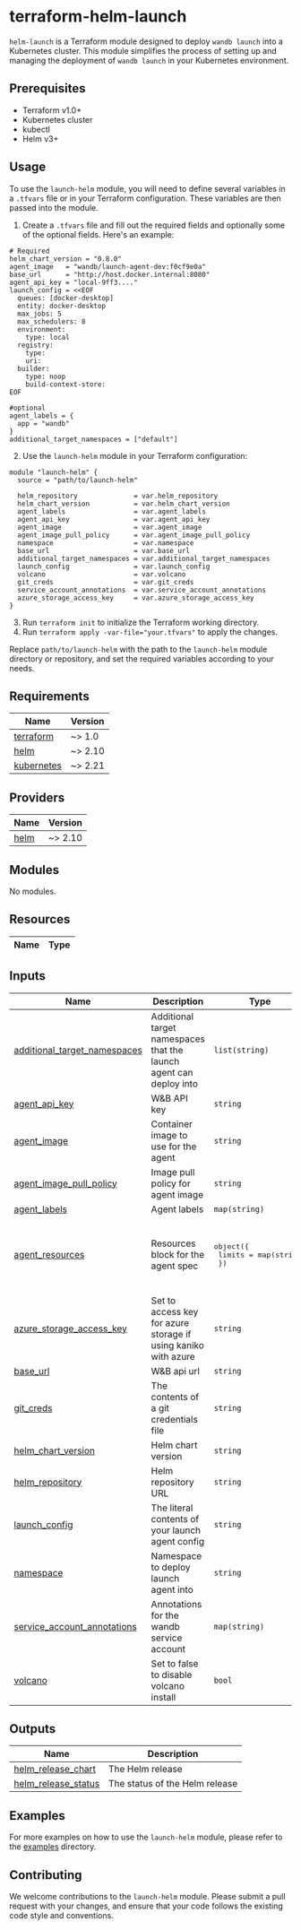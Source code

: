 # terraform-helm-launch

`helm-launch` is a Terraform module designed to deploy `wandb launch` into a Kubernetes cluster. This module simplifies the process of setting up and managing the deployment of `wandb launch` in your Kubernetes environment.

## Prerequisites

- Terraform v1.0+
- Kubernetes cluster
- kubectl
- Helm v3+

## Usage

To use the `launch-helm` module, you will need to define several variables in a `.tfvars` file or in your Terraform configuration. These variables are then passed into the module.

1. Create a `.tfvars` file and fill out the required fields and optionally some of the optional fields. Here's an example:

```hcl
# Required
helm_chart_version = "0.8.0"
agent_image   = "wandb/launch-agent-dev:f0cf9e0a"
base_url      = "http://host.docker.internal:8080"
agent_api_key = "local-9ff3...."
launch_config = <<EOF
  queues: [docker-desktop]
  entity: docker-desktop
  max_jobs: 5
  max_schedulers: 8
  environment:
    type: local
  registry:
    type:
    uri:
  builder:
    type: noop
    build-context-store: 
EOF

#optional
agent_labels = {
  app = "wandb"
}
additional_target_namespaces = ["default"]
```

2. Use the `launch-helm` module in your Terraform configuration:

```hcl
module "launch-helm" {
  source = "path/to/launch-helm"

  helm_repository              = var.helm_repository
  helm_chart_version           = var.helm_chart_version
  agent_labels                 = var.agent_labels
  agent_api_key                = var.agent_api_key
  agent_image                  = var.agent_image
  agent_image_pull_policy      = var.agent_image_pull_policy
  namespace                    = var.namespace
  base_url                     = var.base_url
  additional_target_namespaces = var.additional_target_namespaces
  launch_config                = var.launch_config
  volcano                      = var.volcano
  git_creds                    = var.git_creds
  service_account_annotations  = var.service_account_annotations
  azure_storage_access_key     = var.azure_storage_access_key
}
```

3. Run `terraform init` to initialize the Terraform working directory.
4. Run `terraform apply -var-file="your.tfvars"` to apply the changes.

Replace `path/to/launch-helm` with the path to the `launch-helm` module directory or repository, and set the required variables according to your needs.

<!-- BEGIN_TF_DOCS -->

## Requirements

| Name | Version |
|------|---------|
| <a name="requirement_terraform"></a> [terraform](#requirement\_terraform) | ~> 1.0 |
| <a name="requirement_helm"></a> [helm](#requirement\_helm) | ~> 2.10 |
| <a name="requirement_kubernetes"></a> [kubernetes](#requirement\_kubernetes) | ~> 2.21 |

## Providers

| Name | Version |
|------|---------|
| <a name="provider_helm"></a> [helm](#provider\_helm) | ~> 2.10 |

## Modules

No modules.

## Resources

| Name | Type |
|------|------|

## Inputs

| Name | Description | Type | Default | Required |
|------|-------------|------|---------|:--------:|
| <a name="input_additional_target_namespaces"></a> [additional\_target\_namespaces](#input\_additional\_target\_namespaces) | Additional target namespaces that the launch agent can deploy into | `list(string)` | <pre>[<br>  "wandb",<br>  "default"<br>]</pre> | no |
| <a name="input_agent_api_key"></a> [agent\_api\_key](#input\_agent\_api\_key) | W&B API key | `string` | n/a | yes |
| <a name="input_agent_image"></a> [agent\_image](#input\_agent\_image) | Container image to use for the agent | `string` | n/a | yes |
| <a name="input_agent_image_pull_policy"></a> [agent\_image\_pull\_policy](#input\_agent\_image\_pull\_policy) | Image pull policy for agent image | `string` | `"Always"` | no |
| <a name="input_agent_labels"></a> [agent\_labels](#input\_agent\_labels) | Agent labels | `map(string)` | `{}` | no |
| <a name="input_agent_resources"></a> [agent\_resources](#input\_agent\_resources) | Resources block for the agent spec | <pre>object({<br>    limits = map(string)<br>  })</pre> | <pre>{<br>  "limits": {<br>    "cpu": "1",<br>    "memory": "1Gi"<br>  }<br>}</pre> | no |
| <a name="input_azure_storage_access_key"></a> [azure\_storage\_access\_key](#input\_azure\_storage\_access\_key) | Set to access key for azure storage if using kaniko with azure | `string` | `""` | no |
| <a name="input_base_url"></a> [base\_url](#input\_base\_url) | W&B api url | `string` | n/a | yes |
| <a name="input_git_creds"></a> [git\_creds](#input\_git\_creds) | The contents of a git credentials file | `string` | `""` | no |
| <a name="input_helm_chart_version"></a> [helm\_chart\_version](#input\_helm\_chart\_version) | Helm chart version | `string` | n/a | yes |
| <a name="input_helm_repository"></a> [helm\_repository](#input\_helm\_repository) | Helm repository URL | `string` | `"https://wandb.github.io/helm-charts"` | no |
| <a name="input_launch_config"></a> [launch\_config](#input\_launch\_config) | The literal contents of your launch agent config | `string` | n/a | yes |
| <a name="input_namespace"></a> [namespace](#input\_namespace) | Namespace to deploy launch agent into | `string` | `"wandb"` | no |
| <a name="input_service_account_annotations"></a> [service\_account\_annotations](#input\_service\_account\_annotations) | Annotations for the wandb service account | `map(string)` | `{}` | no |
| <a name="input_volcano"></a> [volcano](#input\_volcano) | Set to false to disable volcano install | `bool` | `false` | no |

## Outputs

| Name | Description |
|------|-------------|
| <a name="output_helm_release_chart"></a> [helm\_release\_chart](#output\_helm\_release\_chart) | The Helm release |
| <a name="output_helm_release_status"></a> [helm\_release\_status](#output\_helm\_release\_status) | The status of the Helm release |

<!-- END_TF_DOCS -->

## Examples

For more examples on how to use the `launch-helm` module, please refer to the [examples](./examples) directory.

## Contributing

We welcome contributions to the `launch-helm` module. Please submit a pull request with your changes, and ensure that your code follows the existing code style and conventions.